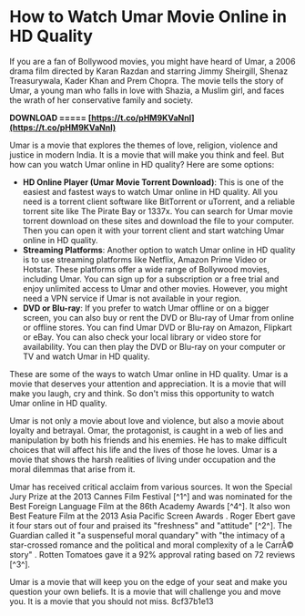 
 
# How to Watch Umar Movie Online in HD Quality
 
If you are a fan of Bollywood movies, you might have heard of Umar, a 2006 drama film directed by Karan Razdan and starring Jimmy Sheirgill, Shenaz Treasurywala, Kader Khan and Prem Chopra. The movie tells the story of Umar, a young man who falls in love with Shazia, a Muslim girl, and faces the wrath of her conservative family and society.
 
**DOWNLOAD ===== [https://t.co/pHM9KVaNnl](https://t.co/pHM9KVaNnl)**


 
Umar is a movie that explores the themes of love, religion, violence and justice in modern India. It is a movie that will make you think and feel. But how can you watch Umar online in HD quality? Here are some options:
 
- **HD Online Player (Umar Movie Torrent Download)**: This is one of the easiest and fastest ways to watch Umar online in HD quality. All you need is a torrent client software like BitTorrent or uTorrent, and a reliable torrent site like The Pirate Bay or 1337x. You can search for Umar movie torrent download on these sites and download the file to your computer. Then you can open it with your torrent client and start watching Umar online in HD quality.
- **Streaming Platforms**: Another option to watch Umar online in HD quality is to use streaming platforms like Netflix, Amazon Prime Video or Hotstar. These platforms offer a wide range of Bollywood movies, including Umar. You can sign up for a subscription or a free trial and enjoy unlimited access to Umar and other movies. However, you might need a VPN service if Umar is not available in your region.
- **DVD or Blu-ray**: If you prefer to watch Umar offline or on a bigger screen, you can also buy or rent the DVD or Blu-ray of Umar from online or offline stores. You can find Umar DVD or Blu-ray on Amazon, Flipkart or eBay. You can also check your local library or video store for availability. You can then play the DVD or Blu-ray on your computer or TV and watch Umar in HD quality.

These are some of the ways to watch Umar online in HD quality. Umar is a movie that deserves your attention and appreciation. It is a movie that will make you laugh, cry and think. So don't miss this opportunity to watch Umar online in HD quality.

Umar is not only a movie about love and violence, but also a movie about loyalty and betrayal. Omar, the protagonist, is caught in a web of lies and manipulation by both his friends and his enemies. He has to make difficult choices that will affect his life and the lives of those he loves. Umar is a movie that shows the harsh realities of living under occupation and the moral dilemmas that arise from it.
 
Umar has received critical acclaim from various sources. It won the Special Jury Prize at the 2013 Cannes Film Festival [^1^] and was nominated for the Best Foreign Language Film at the 86th Academy Awards [^4^]. It also won Best Feature Film at the 2013 Asia Pacific Screen Awards . Roger Ebert gave it four stars out of four and praised its \"freshness\" and \"attitude\" [^2^]. The Guardian called it \"a suspenseful moral quandary\" with \"the intimacy of a star-crossed romance and the political and moral complexity of a le CarrÃ© story\" . Rotten Tomatoes gave it a 92% approval rating based on 72 reviews [^3^].
 
Umar is a movie that will keep you on the edge of your seat and make you question your own beliefs. It is a movie that will challenge you and move you. It is a movie that you should not miss.
 8cf37b1e13
 
